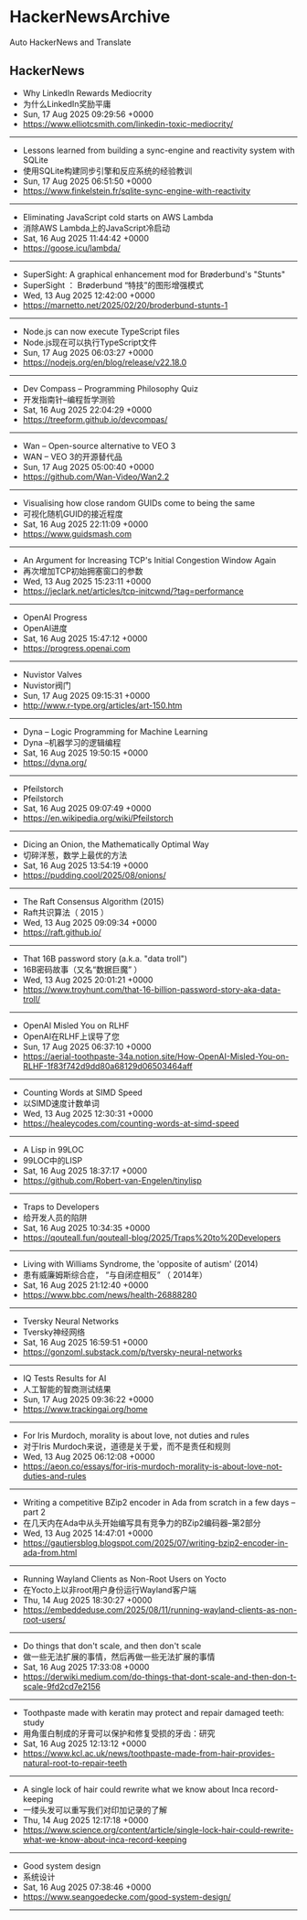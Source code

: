 # HackerNewsArchive
Auto HackerNews and Translate

## HackerNews
* Why LinkedIn Rewards Mediocrity
* 为什么LinkedIn奖励平庸
* Sun, 17 Aug 2025 09:29:56 +0000
* https://www.elliotcsmith.com/linkedin-toxic-mediocrity/
----
* Lessons learned from building a sync-engine and reactivity system with SQLite
* 使用SQLite构建同步引擎和反应系统的经验教训
* Sun, 17 Aug 2025 06:51:50 +0000
* https://www.finkelstein.fr/sqlite-sync-engine-with-reactivity
----
* Eliminating JavaScript cold starts on AWS Lambda
* 消除AWS Lambda上的JavaScript冷启动
* Sat, 16 Aug 2025 11:44:42 +0000
* https://goose.icu/lambda/
----
* SuperSight: A graphical enhancement mod for Brøderbund's "Stunts"
* SuperSight ： Brøderbund “特技”的图形增强模式
* Wed, 13 Aug 2025 12:42:00 +0000
* https://marnetto.net/2025/02/20/broderbund-stunts-1
----
* Node.js can now execute TypeScript files
* Node.js现在可以执行TypeScript文件
* Sun, 17 Aug 2025 06:03:27 +0000
* https://nodejs.org/en/blog/release/v22.18.0
----
* Dev Compass – Programming Philosophy Quiz
* 开发指南针–编程哲学测验
* Sat, 16 Aug 2025 22:04:29 +0000
* https://treeform.github.io/devcompas/
----
* Wan – Open-source alternative to VEO 3
* WAN – VEO 3的开源替代品
* Sun, 17 Aug 2025 05:00:40 +0000
* https://github.com/Wan-Video/Wan2.2
----
* Visualising how close random GUIDs come to being the same
* 可视化随机GUID的接近程度
* Sat, 16 Aug 2025 22:11:09 +0000
* https://www.guidsmash.com
----
* An Argument for Increasing TCP's Initial Congestion Window Again
* 再次增加TCP初始拥塞窗口的参数
* Wed, 13 Aug 2025 15:23:11 +0000
* https://jeclark.net/articles/tcp-initcwnd/?tag=performance
----
* OpenAI Progress
* OpenAI进度
* Sat, 16 Aug 2025 15:47:12 +0000
* https://progress.openai.com
----
* Nuvistor Valves
* Nuvistor阀门
* Sun, 17 Aug 2025 09:15:31 +0000
* http://www.r-type.org/articles/art-150.htm
----
* Dyna – Logic Programming for Machine Learning
* Dyna –机器学习的逻辑编程
* Sat, 16 Aug 2025 19:50:15 +0000
* https://dyna.org/
----
* Pfeilstorch
* Pfeilstorch
* Sat, 16 Aug 2025 09:07:49 +0000
* https://en.wikipedia.org/wiki/Pfeilstorch
----
* Dicing an Onion, the Mathematically Optimal Way
* 切碎洋葱，数学上最优的方法
* Sat, 16 Aug 2025 13:54:19 +0000
* https://pudding.cool/2025/08/onions/
----
* The Raft Consensus Algorithm (2015)
* Raft共识算法（ 2015 ）
* Wed, 13 Aug 2025 09:09:34 +0000
* https://raft.github.io/
----
* That 16B password story (a.k.a. "data troll")
* 16B密码故事（又名“数据巨魔” ）
* Wed, 13 Aug 2025 20:01:21 +0000
* https://www.troyhunt.com/that-16-billion-password-story-aka-data-troll/
----
* OpenAI Misled You on RLHF
* OpenAI在RLHF上误导了您
* Sun, 17 Aug 2025 06:37:10 +0000
* https://aerial-toothpaste-34a.notion.site/How-OpenAI-Misled-You-on-RLHF-1f83f742d9dd80a68129d06503464aff
----
* Counting Words at SIMD Speed
* 以SIMD速度计数单词
* Wed, 13 Aug 2025 12:30:31 +0000
* https://healeycodes.com/counting-words-at-simd-speed
----
* A Lisp in 99LOC
* 99LOC中的LISP
* Sat, 16 Aug 2025 18:37:17 +0000
* https://github.com/Robert-van-Engelen/tinylisp
----
* Traps to Developers
* 给开发人员的陷阱
* Sat, 16 Aug 2025 10:34:35 +0000
* https://qouteall.fun/qouteall-blog/2025/Traps%20to%20Developers
----
* Living with Williams Syndrome, the 'opposite of autism' (2014)
* 患有威廉姆斯综合症， “与自闭症相反” （ 2014年）
* Sat, 16 Aug 2025 21:12:40 +0000
* https://www.bbc.com/news/health-26888280
----
* Tversky Neural Networks
* Tversky神经网络
* Sat, 16 Aug 2025 16:59:51 +0000
* https://gonzoml.substack.com/p/tversky-neural-networks
----
* IQ Tests Results for AI
* 人工智能的智商测试结果
* Sun, 17 Aug 2025 09:36:22 +0000
* https://www.trackingai.org/home
----
* For Iris Murdoch, morality is about love, not duties and rules
* 对于Iris Murdoch来说，道德是关于爱，而不是责任和规则
* Wed, 13 Aug 2025 06:12:08 +0000
* https://aeon.co/essays/for-iris-murdoch-morality-is-about-love-not-duties-and-rules
----
* Writing a competitive BZip2 encoder in Ada from scratch in a few days – part 2
* 在几天内在Ada中从头开始编写具有竞争力的BZip2编码器–第2部分
* Wed, 13 Aug 2025 14:47:01 +0000
* https://gautiersblog.blogspot.com/2025/07/writing-bzip2-encoder-in-ada-from.html
----
* Running Wayland Clients as Non-Root Users on Yocto
* 在Yocto上以非root用户身份运行Wayland客户端
* Thu, 14 Aug 2025 18:30:27 +0000
* https://embeddeduse.com/2025/08/11/running-wayland-clients-as-non-root-users/
----
* Do things that don't scale, and then don't scale
* 做一些无法扩展的事情，然后再做一些无法扩展的事情
* Sat, 16 Aug 2025 17:33:08 +0000
* https://derwiki.medium.com/do-things-that-dont-scale-and-then-don-t-scale-9fd2cd7e2156
----
* Toothpaste made with keratin may protect and repair damaged teeth: study
* 用角蛋白制成的牙膏可以保护和修复受损的牙齿：研究
* Sat, 16 Aug 2025 12:13:12 +0000
* https://www.kcl.ac.uk/news/toothpaste-made-from-hair-provides-natural-root-to-repair-teeth
----
* A single lock of hair could rewrite what we know about Inca record-keeping
* 一缕头发可以重写我们对印加记录的了解
* Thu, 14 Aug 2025 12:17:18 +0000
* https://www.science.org/content/article/single-lock-hair-could-rewrite-what-we-know-about-inca-record-keeping
----
* Good system design
* 系统设计
* Sat, 16 Aug 2025 07:38:46 +0000
* https://www.seangoedecke.com/good-system-design/
----

